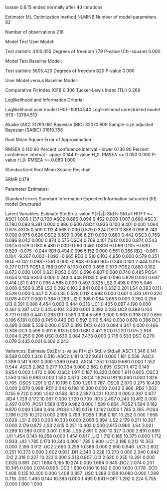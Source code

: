 lavaan 0.6.15 ended normally after 40 iterations

  Estimator                                         ML
  Optimization method                           NLMINB
  Number of model parameters                        82

  Number of observations                           218

Model Test User Model:
                                                      
  Test statistic                              4100.055
  Degrees of freedom                               779
  P-value (Chi-square)                           0.000

Model Test Baseline Model:

  Test statistic                              5605.420
  Degrees of freedom                               820
  P-value                                        0.000

User Model versus Baseline Model:

  Comparative Fit Index (CFI)                    0.306
  Tucker-Lewis Index (TLI)                       0.269

Loglikelihood and Information Criteria:

  Loglikelihood user model (H0)             -15814.540
  Loglikelihood unrestricted model (H1)     -13764.513
                                                      
  Akaike (AIC)                               31793.081
  Bayesian (BIC)                             32070.609
  Sample-size adjusted Bayesian (SABIC)      31810.758

Root Mean Square Error of Approximation:

  RMSEA                                          0.140
  90 Percent confidence interval - lower         0.136
  90 Percent confidence interval - upper         0.144
  P-value H_0: RMSEA <= 0.050                    0.000
  P-value H_0: RMSEA >= 0.080                    1.000

Standardized Root Mean Square Residual:

  SRMR                                           0.179

Parameter Estimates:

  Standard errors                             Standard
  Information                                 Expected
  Information saturated (h1) model          Structured

Latent Variables:
                   Estimate  Std.Err  z-value  P(>|z|)   Std.lv  Std.all
  HOFT =~                                                               
    ASC1              1.000                               1.137    0.700
    ASC2              0.886    0.094    9.462    0.000    1.007    0.680
    ASC3              0.780    0.093    8.381    0.000    0.886    0.600
    ASC4              0.936    0.100    9.401    0.000    1.064    0.675
    ASC5              0.509    0.112    4.568    0.000    0.579    0.324
    OSC1              0.858    0.098    8.743    0.000    0.975    0.626
    OSC2              0.599    0.096    6.211    0.000    0.680    0.442
    OSC3              0.769    0.096    8.042    0.000    0.874    0.575
    OSC4              0.769    0.101    7.612    0.000    0.874    0.543
    OSC5              0.519    0.080    6.480    0.000    0.590    0.461
    OSC6             -0.066    0.105   -0.630    0.529   -0.075   -0.044
    RD1               0.494    0.096    5.152    0.000    0.561    0.366
    RD2              -0.961    0.104   -9.267    0.000   -1.092   -0.665
    RD3               0.510    0.103    4.950    0.000    0.579    0.351
    RD4              -0.742    0.098   -7.561    0.000   -0.843   -0.540
    RD5               0.244    0.100    2.444    0.015    0.277    0.173
    POS1              0.788    0.097    8.103    0.000    0.896    0.579
    POS2              0.880    0.102    8.673    0.000    1.001    0.621
    POS3              0.651    0.096    6.807    0.000    0.740    0.485
    POS4              0.654    0.104    6.303    0.000    0.743    0.448
    POS5              0.560    0.096    5.829    0.000    0.637    0.414
    LS1               0.437    0.095    4.585    0.000    0.497    0.325
    LS2               0.498    0.099    5.046    0.000    0.566    0.358
    LS3               0.292    0.103    2.841    0.004    0.332    0.201
    LS4               0.393    0.111    3.528    0.000    0.447    0.250
    LS5               0.528    0.112    4.698    0.000    0.601    0.333
    UI1               0.320    0.078    4.077    0.000    0.364    0.289
    UI2               0.308    0.084    3.653    0.000    0.350    0.259
    UI3               0.391    0.088    4.454    0.000    0.444    0.316
    UC1               0.405    0.097    4.190    0.000    0.461    0.297
    UC2               0.345    0.104    3.300    0.001    0.392    0.233
    UC3               0.388    0.104    3.721    0.000    0.440    0.263
    DI1               0.583    0.104    5.598    0.000    0.663    0.398
    DI2               0.655    0.106    6.181    0.000    0.745    0.440
    DI3               0.597    0.110    5.442    0.000    0.678    0.386
    DC1               0.490    0.088    5.539    0.000    0.557    0.393
    DC2               0.410    0.094    4.347    0.000    0.466    0.308
    DC3               0.599    0.091    6.613    0.000    0.681    0.471
    SCD               0.220    0.075    2.918    0.004    0.250    0.206
    USC               0.630    0.084    7.473    0.000    0.716    0.533
    DSC               0.270    0.078    3.435    0.001    0.306    0.243

Variances:
                   Estimate  Std.Err  z-value  P(>|z|)   Std.lv  Std.all
   .ASC1              1.346    0.141    9.569    0.000    1.346    0.510
   .ASC2              1.181    0.122    9.661    0.000    1.181    0.538
   .ASC3              1.399    0.141    9.931    0.000    1.399    0.640
   .ASC4              1.352    0.140    9.680    0.000    1.352    0.544
   .ASC5              2.862    0.277   10.334    0.000    2.862    0.895
   .OSC1              1.472    0.149    9.854    0.000    1.472    0.608
   .OSC2              1.911    0.187   10.220    0.000    1.911    0.805
   .OSC3              1.550    0.155    9.993    0.000    1.550    0.670
   .OSC4              1.826    0.181   10.060    0.000    1.826    0.705
   .OSC5              1.291    0.127   10.195    0.000    1.291    0.787
   .OSC6              2.870    0.275   10.439    0.000    2.870    0.998
   .RD1               2.042    0.198   10.300    0.000    2.042    0.866
   .RD2               1.502    0.155    9.720    0.000    1.502    0.558
   .RD3               2.387    0.231   10.313    0.000    2.387    0.877
   .RD4               1.729    0.172   10.067    0.000    1.729    0.709
   .RD5               2.497    0.240   10.412    0.000    2.497    0.970
   .POS1              1.589    0.159    9.982    0.000    1.589    0.664
   .POS2              1.594    0.162    9.870    0.000    1.594    0.614
   .POS3              1.785    0.176   10.162    0.000    1.785    0.765
   .POS4              2.196    0.215   10.212    0.000    2.196    0.799
   .POS5              1.958    0.191   10.252    0.000    1.958    0.828
   .LS1               2.093    0.203   10.333    0.000    2.093    0.894
   .LS2               2.179    0.211   10.307    0.000    2.179    0.872
   .LS3               2.615    0.251   10.402    0.000    2.615    0.960
   .LS4               3.001    0.289   10.380    0.000    3.001    0.938
   .LS5               2.891    0.280   10.327    0.000    2.891    0.889
   .UI1               1.454    0.140   10.358    0.000    1.454    0.917
   .UI2               1.712    0.165   10.375    0.000    1.712    0.933
   .UI3               1.785    0.173   10.340    0.000    1.785    0.900
   .UC1               2.196    0.212   10.353    0.000    2.196    0.912
   .UC2               2.660    0.256   10.388    0.000    2.660    0.946
   .UC3               2.602    0.251   10.373    0.000    2.602    0.931
   .DI1               2.340    0.228   10.270    0.000    2.340    0.842
   .DI2               2.318    0.227   10.223    0.000    2.318    0.807
   .DI3               2.620    0.255   10.281    0.000    2.620    0.851
   .DC1               1.694    0.165   10.274    0.000    1.694    0.845
   .DC2               2.074    0.201   10.345    0.000    2.074    0.905
   .DC3               1.630    0.160   10.182    0.000    1.630    0.778
   .SCD               1.408    0.135   10.400    0.000    1.408    0.957
   .USC               1.289    0.128   10.080    0.000    1.289    0.716
   .DSC               1.495    0.144   10.383    0.000    1.495    0.941
    HOFT              1.292    0.224    5.755    0.000    1.000    1.000

